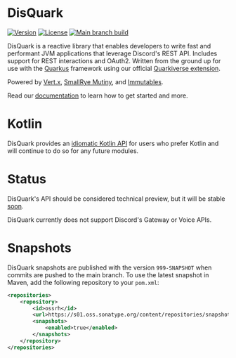 # DisQuark

[![Version](https://img.shields.io/maven-central/v/io.disquark/disquark-rest?logo=apachemaven&style=for-the-badge)](https://search.maven.org/artifact/io.disquark/disquark-rest)
[![License](https://img.shields.io/github/license/disquark/disquark?style=for-the-badge&logo=mozilla)](https://www.mozilla.org/en-US/MPL/2.0/)
[![Main branch build](<https://img.shields.io/github/actions/workflow/status/disquark/disquark/ci-main.yml?branch=main&style=for-the-badge&logo=github>)](https://github.com/disquark/disquark/actions/workflows/ci-main.yml)

DisQuark is a reactive library that enables developers to write fast and performant JVM applications that leverage Discord's REST API. Includes support for REST interactions and OAuth2. Written from the ground up for use with the [Quarkus](https://quarkus.io) framework using our official [Quarkiverse extension]().

Powered by [Vert.x](https://vertx.io), [SmallRye Mutiny](https://smallrye.io/smallrye-mutiny), and [Immutables](https://immutables.github.io). 

Read our [documentation](https://docs.disquark.io) to learn how to get started and more.

# Kotlin

DisQuark provides an [idiomatic Kotlin API]() for users who prefer Kotlin and will continue to do so for any future modules.

# Status

DisQuark's API should be considered technical preview, but it will be stable [soon](). 

DisQuark currently does not support Discord's Gateway or Voice APIs.

# Snapshots

DisQuark snapshots are published with the version `999-SNAPSHOT` when commits are pushed to the main branch. To use the latest snapshot in Maven, add the following repository to your `pom.xml`:
```xml
<repositories>
    <repository>
        <id>ossrh</id>
        <url>https://s01.oss.sonatype.org/content/repositories/snapshots/</url>
        <snapshots>
            <enabled>true</enabled>
        </snapshots>
    </repository>
</repositories>
```